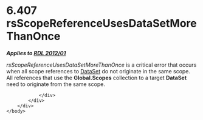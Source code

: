 <html dir="LTR" xmlns:mshelp="http://msdn.microsoft.com/mshelp" xmlns:ddue="http://ddue.schemas.microsoft.com/authoring/2003/5" xmlns:xlink="http://www.w3.org/1999/xlink" xmlns:tool="http://www.microsoft.com/tooltip">
    <head>
        <meta http-equiv="Content-Type" content="text/html; CHARSET=utf-8"></meta>
        <meta name="save" content="history"></meta>
        <title>6.407 rsScopeReferenceUsesDataSetMoreThanOnce</title>
        <xml>
            <mshelp:toctitle title="6.407 rsScopeReferenceUsesDataSetMoreThanOnce"></mshelp:toctitle>
            <mshelp:rltitle title="[MS-RDL]: rsScopeReferenceUsesDataSetMoreThanOnce"></mshelp:rltitle>
            <mshelp:keyword index="A" term="d678ab01-7397-4392-b2be-889aa41ca4a0"></mshelp:keyword>
            <mshelp:attr name="DCSext.ContentType" value="open specification"></mshelp:attr>
            <mshelp:attr name="AssetID" value="d678ab01-7397-4392-b2be-889aa41ca4a0"></mshelp:attr>
            <mshelp:attr name="TopicType" value="kbRef"></mshelp:attr>
            <mshelp:attr name="DCSext.Title" value="[MS-RDL]: rsScopeReferenceUsesDataSetMoreThanOnce" />
        </xml>
    </head>
    <body>
        <div id="header">
            <h1 class="heading">6.407 rsScopeReferenceUsesDataSetMoreThanOnce</h1>
        </div>
        <div id="mainSection">
            <div id="mainBody">
                <div id="allHistory" class="saveHistory"></div>
                <div id="sectionSection0" class="section" name="collapseableSection">
                    

<p><b><i>Applies to </i></b><a href="f165fb82-3c5a-4369-961c-128de233638c.md"><b><i>RDL 2012/01</i></b></a></p>

<p><i>rsScopeReferenceUsesDataSetMoreThanOnce</i> is a critical
error that occurs when all scope references to <a href="a14782b0-2e2f-4305-83a3-3de3fd750b6a.md">DataSet</a> do not originate
in the same scope. All references that use the <b>Global.Scopes</b> collection
to a target <b>DataSet</b> need to originate from the same scope.</p>


                </div>
            </div>
        </div>
    </body>
</html>